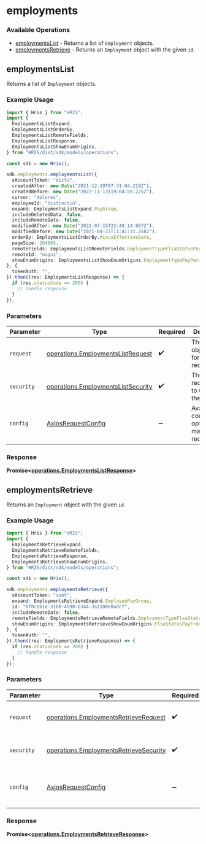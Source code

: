 # employments

### Available Operations

* [employmentsList](#employmentslist) - Returns a list of `Employment` objects.
* [employmentsRetrieve](#employmentsretrieve) - Returns an `Employment` object with the given `id`.

## employmentsList

Returns a list of `Employment` objects.

### Example Usage

```typescript
import { Hris } from "HRIS";
import {
  EmploymentsListExpand,
  EmploymentsListOrderBy,
  EmploymentsListRemoteFields,
  EmploymentsListResponse,
  EmploymentsListShowEnumOrigins,
} from "HRIS/dist/sdk/models/operations";

const sdk = new Hris();

sdk.employments.employmentsList({
  xAccountToken: "dicta",
  createdAfter: new Date("2021-12-19T07:31:04.219Z"),
  createdBefore: new Date("2022-11-13T19:04:59.225Z"),
  cursor: "dolores",
  employeeId: "distinctio",
  expand: EmploymentsListExpand.PayGroup,
  includeDeletedData: false,
  includeRemoteData: false,
  modifiedAfter: new Date("2022-07-15T22:48:14.867Z"),
  modifiedBefore: new Date("2021-04-27T11:41:31.258Z"),
  orderBy: EmploymentsListOrderBy.MinusEffectiveDate,
  pageSize: 204865,
  remoteFields: EmploymentsListRemoteFields.EmploymentTypeFlsaStatusPayFrequency,
  remoteId: "magni",
  showEnumOrigins: EmploymentsListShowEnumOrigins.EmploymentTypePayPeriod,
}, {
  tokenAuth: "",
}).then((res: EmploymentsListResponse) => {
  if (res.statusCode == 200) {
    // handle response
  }
});
```

### Parameters

| Parameter                                                                                | Type                                                                                     | Required                                                                                 | Description                                                                              |
| ---------------------------------------------------------------------------------------- | ---------------------------------------------------------------------------------------- | ---------------------------------------------------------------------------------------- | ---------------------------------------------------------------------------------------- |
| `request`                                                                                | [operations.EmploymentsListRequest](../../models/operations/employmentslistrequest.md)   | :heavy_check_mark:                                                                       | The request object to use for the request.                                               |
| `security`                                                                               | [operations.EmploymentsListSecurity](../../models/operations/employmentslistsecurity.md) | :heavy_check_mark:                                                                       | The security requirements to use for the request.                                        |
| `config`                                                                                 | [AxiosRequestConfig](https://axios-http.com/docs/req_config)                             | :heavy_minus_sign:                                                                       | Available config options for making requests.                                            |


### Response

**Promise<[operations.EmploymentsListResponse](../../models/operations/employmentslistresponse.md)>**


## employmentsRetrieve

Returns an `Employment` object with the given `id`.

### Example Usage

```typescript
import { Hris } from "HRIS";
import {
  EmploymentsRetrieveExpand,
  EmploymentsRetrieveRemoteFields,
  EmploymentsRetrieveResponse,
  EmploymentsRetrieveShowEnumOrigins,
} from "HRIS/dist/sdk/models/operations";

const sdk = new Hris();

sdk.employments.employmentsRetrieve({
  xAccountToken: "sunt",
  expand: EmploymentsRetrieveExpand.EmployeePayGroup,
  id: "bf0cbb1e-31b8-4b90-b344-3a1108e0adcf",
  includeRemoteData: false,
  remoteFields: EmploymentsRetrieveRemoteFields.EmploymentTypeFlsaStatusPayPeriod,
  showEnumOrigins: EmploymentsRetrieveShowEnumOrigins.FlsaStatusPayFrequencyPayPeriod,
}, {
  tokenAuth: "",
}).then((res: EmploymentsRetrieveResponse) => {
  if (res.statusCode == 200) {
    // handle response
  }
});
```

### Parameters

| Parameter                                                                                        | Type                                                                                             | Required                                                                                         | Description                                                                                      |
| ------------------------------------------------------------------------------------------------ | ------------------------------------------------------------------------------------------------ | ------------------------------------------------------------------------------------------------ | ------------------------------------------------------------------------------------------------ |
| `request`                                                                                        | [operations.EmploymentsRetrieveRequest](../../models/operations/employmentsretrieverequest.md)   | :heavy_check_mark:                                                                               | The request object to use for the request.                                                       |
| `security`                                                                                       | [operations.EmploymentsRetrieveSecurity](../../models/operations/employmentsretrievesecurity.md) | :heavy_check_mark:                                                                               | The security requirements to use for the request.                                                |
| `config`                                                                                         | [AxiosRequestConfig](https://axios-http.com/docs/req_config)                                     | :heavy_minus_sign:                                                                               | Available config options for making requests.                                                    |


### Response

**Promise<[operations.EmploymentsRetrieveResponse](../../models/operations/employmentsretrieveresponse.md)>**

